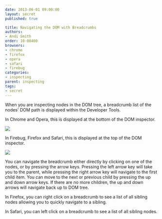 ```yaml
---
date: 2013-06-01 09:00:00
layout: secret
published: true

title: Navigating the DOM with Breadcrumbs
authors:
- Andi Smith
order: 10-00400
browsers:
- chrome
- firefox
- opera
- safari
- firebug
categories:
- inspecting
parent: inspecting
tags:
- secret
---
```


<p>When you are inspecting nodes in the DOM tree, a breadcrumb list of the nodes' DOM path is displayed within the Developer Tools.</p>

<p class="chrome opera">In Chrome and Opera, this is displayed at the bottom of the DOM inspector.</p>

<div class="chrome image"><img src="/assets/img/placeholder.gif" data-src="/assets/img/secrets/chrome-breadcrumbs.png" /></div>

<p class="firebug firefox safari">In Firebug, Firefox and Safari, this is displayed at the top of the DOM inspector.</p>

<div class="firefox image"><img src="/assets/img/placeholder.gif" data-src="/assets/img/secrets/firefox-breadcrumbs.png" /></div>

<p>You can navigate the breadcrumb either directly by clicking on one of the nodes, or by pressing the arrow keys. Pressing the left arrow key will take you to the parent, while pressing the right arrow key will navigate to the first child item. You can move to the next or previous child by pressing the up and down arrow keys. If there are no more children, the up and down arrows will navigate back up to DOM tree.</p>

<p class="firefox">In Firefox, you can right click on a breadcrumb to see a list of all sibling nodes allowing you to quickly navigate to a sibling.</p>

<p class="safari">In Safari, you can left click on a breadcrumb to see a list of all sibling nodes.</p>
